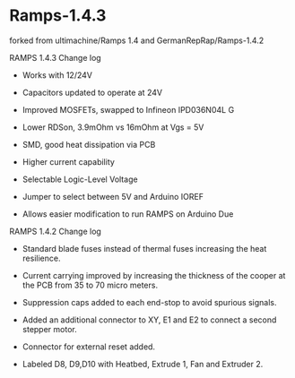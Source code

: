Ramps-1.4.3
===========

forked from ultimachine/Ramps 1.4 and GermanRepRap/Ramps-1.4.2

RAMPS 1.4.3 Change log

* Works with 12/24V
 * Capacitors updated to operate at 24V 

* Improved MOSFETs, swapped to Infineon IPD036N04L G 
 * Lower RDSon, 3.9mOhm vs 16mOhm at Vgs = 5V
 * SMD, good heat dissipation via PCB
 * Higher current capability

* Selectable Logic-Level Voltage
 * Jumper to select between 5V and Arduino IOREF
 * Allows easier modification to run RAMPS on Arduino Due
 

RAMPS 1.4.2 Change log

* Standard blade fuses instead of thermal fuses increasing the heat resilience.
 	
* Current carrying improved by increasing the thickness of the cooper at the PCB from 35 to 70 micro meters.

* Suppression caps added to each end-stop to avoid spurious signals.

* Added an additional connector to XY, E1 and E2 to connect a second stepper motor.

* Connector for external reset added.

* Labeled D8, D9,D10 with Heatbed, Extrude 1, Fan and Extruder 2.
